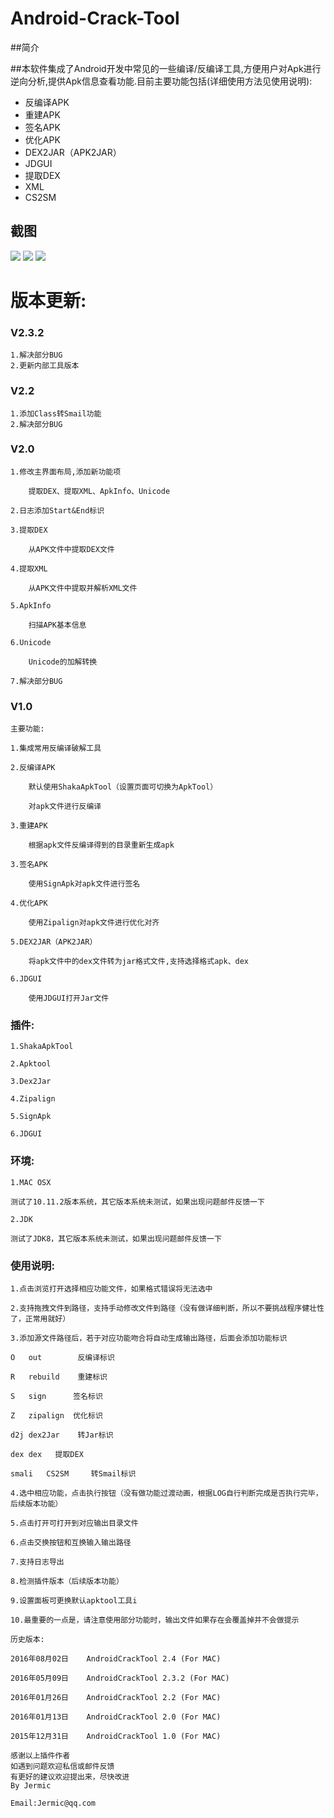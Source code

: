 Android-Crack-Tool
=================
##简介

##本软件集成了Android开发中常见的一些编译/反编译工具,方便用户对Apk进行逆向分析,提供Apk信息查看功能.目前主要功能包括(详细使用方法见使用说明):
- 反编译APK
- 重建APK
- 签名APK
- 优化APK
- DEX2JAR（APK2JAR）
- JDGUI
- 提取DEX
- XML
- CS2SM

## 截图
![](http://diycode.b0.upaiyun.com/photo/2016/11b0d05f0155c0de1aef587d11b5a1f6.png)
![](http://diycode.b0.upaiyun.com/photo/2016/8a3b1a71b6bd0e40cda9abfea6e2fff2.png)
![](http://diycode.b0.upaiyun.com/photo/2016/a5508a976032fd4c21f6ea554b9f4e7d.png)

# 版本更新:

### V2.3.2
```
1.解决部分BUG
2.更新内部工具版本
```
### V2.2
```
1.添加Class转Smail功能
2.解决部分BUG
```

### V2.0

```
1.修改主界面布局,添加新功能项

	提取DEX、提取XML、ApkInfo、Unicode

2.日志添加Start&End标识

3.提取DEX

	从APK文件中提取DEX文件

4.提取XML

	从APK文件中提取并解析XML文件

5.ApkInfo

	扫描APK基本信息

6.Unicode

	Unicode的加解转换

7.解决部分BUG

```

### V1.0
```
主要功能:

1.集成常用反编译破解工具

2.反编译APK

	默认使用ShakaApkTool（设置页面可切换为ApkTool）

	对apk文件进行反编译

3.重建APK

	根据apk文件反编译得到的目录重新生成apk

3.签名APK

	使用SignApk对apk文件进行签名

4.优化APK

	使用Zipalign对apk文件进行优化对齐

5.DEX2JAR（APK2JAR）

	将apk文件中的dex文件转为jar格式文件,支持选择格式apk、dex

6.JDGUI

	使用JDGUI打开Jar文件

```
### 插件:
```
1.ShakaApkTool

2.Apktool

3.Dex2Jar

4.Zipalign

5.SignApk

6.JDGUI
```

### 环境:
```
1.MAC OSX

测试了10.11.2版本系统，其它版本系统未测试，如果出现问题邮件反馈一下

2.JDK

测试了JDK8，其它版本系统未测试，如果出现问题邮件反馈一下
```

### 使用说明:
```
1.点击浏览打开选择相应功能文件，如果格式错误将无法选中

2.支持拖拽文件到路径，支持手动修改文件到路径（没有做详细判断，所以不要挑战程序健壮性了，正常用就好）

3.添加源文件路径后，若于对应功能吻合将自动生成输出路径，后面会添加功能标识

O	out        反编译标识

R	rebuild    重建标识

S	sign      签名标识

Z	zipalign  优化标识

d2j	dex2Jar    转Jar标识

dex	dex	  提取DEX

smali	CS2SM	  转Smail标识

4.选中相应功能，点击执行按钮（没有做功能过渡动画，根据LOG自行判断完成是否执行完毕，后续版本功能）

5.点击打开可打开到对应输出目录文件

6.点击交换按钮和互换输入输出路径

7.支持日志导出

8.检测插件版本（后续版本功能）

9.设置面板可更换默认apktool工具i

10.最重要的一点是，请注意使用部分功能时，输出文件如果存在会覆盖掉并不会做提示

历史版本:

2016年08月02日    AndroidCrackTool 2.4 (For MAC)

2016年05月09日    AndroidCrackTool 2.3.2 (For MAC)

2016年01月26日    AndroidCrackTool 2.2 (For MAC)

2016年01月13日    AndroidCrackTool 2.0 (For MAC)

2015年12月31日    AndroidCrackTool 1.0 (For MAC)
```

```
感谢以上插件作者
如遇到问题欢迎私信或邮件反馈
有更好的建议欢迎提出来，尽快改进
By Jermic

Email:Jermic@qq.com
```
